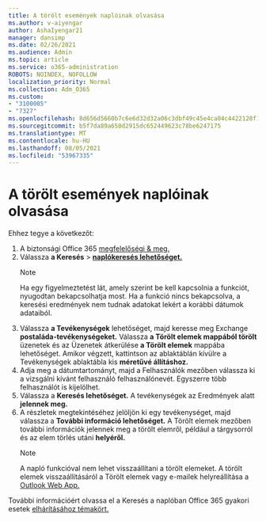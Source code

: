 ```yaml
---
title: A törölt események naplóinak olvasása
ms.author: v-aiyengar
author: AshaIyengar21
manager: dansimp
ms.date: 02/26/2021
ms.audience: Admin
ms.topic: article
ms.service: o365-administration
ROBOTS: NOINDEX, NOFOLLOW
localization_priority: Normal
ms.collection: Adm_O365
ms.custom:
- "3100005"
- "7327"
ms.openlocfilehash: 8d656d5660b7c6e6d32d32a06c3dbf49c45e4ca04c4422128f1c4ea62413afa1
ms.sourcegitcommit: b5f7da89a650d2915dc652449623c78be6247175
ms.translationtype: MT
ms.contentlocale: hu-HU
ms.lasthandoff: 08/05/2021
ms.locfileid: "53967335"
---
```

# <a name="read-the-audit-logs-for-deleted-events"></a>A törölt események naplóinak olvasása

Ehhez tegye a következőt:

1. A biztonsági Office 365 [megfelelőségi & meg.](https://go.microsoft.com/fwlink/p/?linkid=2077143)
1. Válassza **a Keresés**  >  [**naplókeresés lehetőséget.**](https://go.microsoft.com/fwlink/?linkid=2103759)
    > [!NOTE]
    > Ha egy figyelmeztetést lát, amely szerint be kell kapcsolnia a funkciót, nyugodtan bekapcsolhatja most. Ha a funkció nincs bekapcsolva, a keresési eredmények nem tudnak adatokat lekért a korábbi dátumok adataiból.
1. Válassza **a Tevékenységek** lehetőséget, majd keresse meg Exchange **postaláda-tevékenységeket.** Válassza **a Törölt elemek mappából törölt** üzenetek és az Üzenetek átkerülése **a Törölt elemek** mappába lehetőséget. Amikor végzett, kattintson az ablaktáblán kívülre a Tevékenységek ablaktábla kis **méretűvé állításhoz.**
1. Adja meg a dátumtartományt, majd a Felhasználók mezőben válassza ki a vizsgálni kívánt felhasználó felhasználónevét.  Egyszerre több felhasználót is kijelölhet.
1. Válassza a **Keresés lehetőséget.** A tevékenységek az Eredmények alatt **jelennek meg.**
1. A részletek megtekintéséhez jelöljön ki egy tevékenységet, majd válassza a **További információ lehetőséget.** A Törölt elemek mezőben további információk jelennek meg a törölt elemről, például a tárgysorról és az elem törlés utáni **helyéről.**
    > [!NOTE]
    > A napló funkcióval nem lehet visszaállítani a törölt elemeket. A törölt elemek visszaállításáról a Törölt elemek vagy e-mailek helyreállítása a [Outlook Web App.](https://go.microsoft.com/fwlink/?linkid=2103759)

További információért olvassa el a Keresés a naplóban Office 365 gyakori esetek [elhárításához témakört.](https://go.microsoft.com/fwlink/?linkid=2103944)
